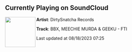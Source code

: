 ## Currently Playing on SoundCloud

[<img align="left" width="100" src="https://i1.sndcdn.com/artworks-8fS0mesI1CmAtPUk-6DFTig-t500x500.jpg">](https://soundcloud.com/dirtysnatcharecords/fti)

**Artist**: DirtySnatcha Records 

**Track**: BBX, MEECHIE MURDA & GEEKU - FTI

Last updated at 08/18/2023 07:25
